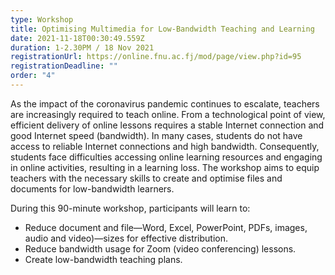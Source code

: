 ```yaml
---
type: Workshop
title: Optimising Multimedia for Low-Bandwidth Teaching and Learning
date: 2021-11-18T00:30:49.559Z
duration: 1-2.30PM / 18 Nov 2021
registrationUrl: https://online.fnu.ac.fj/mod/page/view.php?id=95
registrationDeadline: ""
order: "4"
---
```

As the impact of the coronavirus pandemic continues to escalate, teachers are increasingly required to teach online. From a technological point of view, efficient delivery of online lessons requires a stable Internet connection and good Internet speed (bandwidth). In many cases, students do not have access to reliable Internet connections and high bandwidth. Consequently, students face difficulties accessing online learning resources and engaging in online activities, resulting in a learning loss. The workshop aims to equip teachers with the necessary skills to create and optimise files and documents for low-bandwidth learners.

During this 90-minute workshop, participants will learn to:

* Reduce document and file—Word, Excel, PowerPoint, PDFs, images, audio and video)—sizes for effective distribution.
* Reduce bandwidth usage for Zoom (video conferencing) lessons.
* Create low-bandwidth teaching plans.